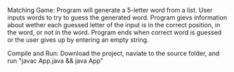 Matching Game:
Program will generate a 5-letter word from a list. User inputs words to try to guess the generated word. Program gievs information about wether each guessed letter of the input is in the correct position, in the word, or not in the word. Program ends when correct word is guessed or the user gives up by entering an empty string. 

Compile and Run:
Download the project, naviate to the source folder, and run "javac App.java && java App"
